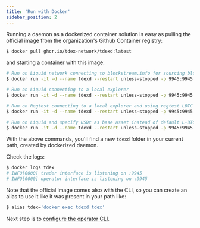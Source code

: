 ```yaml
---
title: 'Run with Docker'
sidebar_position: 2
---
```


Running a daemon as a dockerized container solution is easy as pulling the official image from the organization's Github Container registry:

```bash
$ docker pull ghcr.io/tdex-network/tdexd:latest
```

and starting a container with this image:

```bash
# Run on Liquid network connecting to blockstream.info for sourcing blockchain data
$ docker run -it -d --name tdexd --restart unless-stopped -p 9945:9945 -p 9000:9000 -v `pwd`/tdexd:/.tdex-daemon ghcr.io/tdex-network/tdexd:latest

# Run on Liquid connecting to a local explorer
$ docker run -it -d --name tdexd --restart unless-stopped -p 9945:9945 -p 9000:9000 -v `pwd`/tdexd:/.tdex-daemon -e TDEX_EXPLORER_ENDPOINT="http://127.0.0.1:3001" ghcr.io/tdex-network/tdexd:latest

# Run on Regtest connecting to a local explorer and using regtest LBTC asset hash.
$ docker run -it -d --name tdexd --restart unless-stopped -p 9945:9945 -p 9000:9000 -v `pwd`/tdexd:/.tdex-daemon -e TDEX_NETWORK="regtest" -e TDEX_BASE_ASSET="5ac9f65c0efcc4775e0baec4ec03abdde22473cd3cf33c0419ca290e0751b225" -e TDEX_EXPLORER_ENDPOINT="http://127.0.0.1:3001"  ghcr.io/tdex-network/tdexd:latest

# Run on Liquid and specify USDt as base asset instead of default L-BTC
$ docker run -it -d --name tdexd --restart unless-stopped -p 9945:9945 -p 9000:9000 -v `pwd`/tdexd:/.tdex-daemon -e TDEX_BASE_ASSET="ce091c998b83c78bb71a632313ba3760f1763d9cfcffae02258ffa9865a37bd2" ghcr.io/tdex-network/tdexd:latest
```

With the above commands, you'll find a new `tdexd` folder in your current path, created by dockerized daemon.

Check the logs:

```bash
$ docker logs tdex
# INFO[0000] trader interface is listening on :9945
# INFO[0000] operator interface is listening on :9945
```

Note that the official image comes also with the CLI, so you can create an alias to use it like it was present in your path like:

```bash
$ alias tdex='docker exec tdexd tdex'
```

Next step is to [configure the operator CLI](configure_cli.md).
